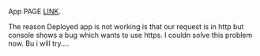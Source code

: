 App PAGE [LINK](https://selfcamp-jm.github.io/weatherapp-/).


The reason Deployed app is not working is that our request is in http but console shows a bug which wants  to use https. I couldn solve this problem now. Bu i will try....
